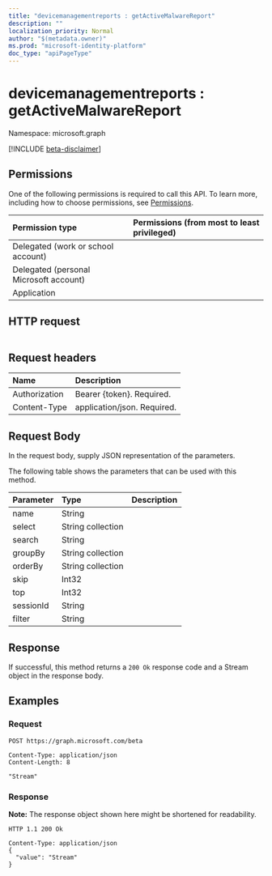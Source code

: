 ```yaml
---
title: "devicemanagementreports : getActiveMalwareReport"
description: ""
localization_priority: Normal
author: "$(metadata.owner)"
ms.prod: "microsoft-identity-platform"
doc_type: "apiPageType"
---
```


# devicemanagementreports : getActiveMalwareReport

Namespace: microsoft.graph

[!INCLUDE [beta-disclaimer](../../includes/beta-disclaimer.md)]

## Permissions

One of the following permissions is required to call this API. To learn more, including how to choose permissions, see [Permissions](/graph/permissions-reference).

| Permission type                        | Permissions (from most to least privileged) |
| :------------------------------------- | :------------------------------------------ |
| Delegated (work or school account)     |                                             |
| Delegated (personal Microsoft account) |                                             |
| Application                            |                                             |

## HTTP request

<!-- {
  "blockType": "ignored"
}
-->

```http

```

## Request headers

| Name          | Description                 |
| :------------ | :-------------------------- |
| Authorization | Bearer {token}. Required.   |
| Content-Type  | application/json. Required. |

## Request Body

In the request body, supply JSON representation of the parameters.

<!-- Actions and Functions -->

The following table shows the parameters that can be used with this method.

| Parameter | Type              | Description |
| :-------- | :---------------- | :---------- |
| name      | String            |             |
| select    | String collection |             |
| search    | String            |             |
| groupBy   | String collection |             |
| orderBy   | String collection |             |
| skip      | Int32             |             |
| top       | Int32             |             |
| sessionId | String            |             |
| filter    | String            |             |

<!-- CRUD Methods -->

## Response

If successful, this method returns a `200 Ok` response code and a Stream object in the response body.

## Examples

### Request

<!-- {
  "blockType": "request",
  "name": "devicemanagementreports_getactivemalwarereport"
}
-->

```http
POST https://graph.microsoft.com/beta

Content-Type: application/json
Content-Length: 8

"Stream"

```

### Response

**Note:** The response object shown here might be shortened for readability.

<!-- {
  "blockType": "response",
  "truncated": true,
  "@odata.type": "Edm.Stream"
}
-->

```http
HTTP 1.1 200 Ok

Content-Type: application/json
{
  "value": "Stream"
}

```